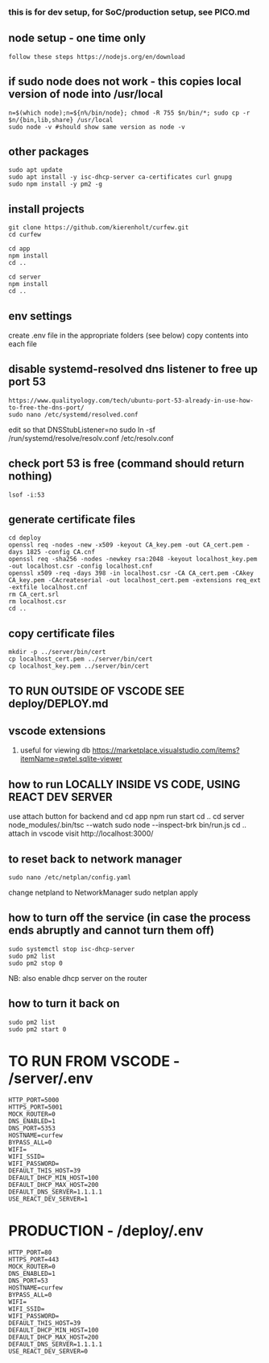 ### this is for dev setup, for SoC/production setup, see PICO.md

## node setup - one time only

    follow these steps https://nodejs.org/en/download

## if sudo node does not work - this copies local version of node into /usr/local

    n=$(which node);n=${n%/bin/node}; chmod -R 755 $n/bin/*; sudo cp -r $n/{bin,lib,share} /usr/local
    sudo node -v #should show same version as node -v

## other packages

    sudo apt update
    sudo apt install -y isc-dhcp-server ca-certificates curl gnupg
    sudo npm install -y pm2 -g

## install projects

    git clone https://github.com/kierenholt/curfew.git
    cd curfew 

    cd app
    npm install
    cd ..

    cd server
    npm install
    cd ..

## env settings

create .env file in the appropriate folders (see below)
copy contents into each file

## disable systemd-resolved dns listener to free up port 53 

    https://www.qualityology.com/tech/ubuntu-port-53-already-in-use-how-to-free-the-dns-port/
    sudo nano /etc/systemd/resolved.conf
edit so that DNSStubListener=no 
    sudo ln -sf /run/systemd/resolve/resolv.conf /etc/resolv.conf

## check port 53 is free (command should return nothing)

    lsof -i:53

## generate certificate files

    cd deploy
    openssl req -nodes -new -x509 -keyout CA_key.pem -out CA_cert.pem -days 1825 -config CA.cnf
    openssl req -sha256 -nodes -newkey rsa:2048 -keyout localhost_key.pem -out localhost.csr -config localhost.cnf
    openssl x509 -req -days 398 -in localhost.csr -CA CA_cert.pem -CAkey CA_key.pem -CAcreateserial -out localhost_cert.pem -extensions req_ext -extfile localhost.cnf
    rm CA_cert.srl
    rm localhost.csr
    cd ..

## copy certificate files

    mkdir -p ../server/bin/cert
    cp localhost_cert.pem ../server/bin/cert
    cp localhost_key.pem ../server/bin/cert

## TO RUN OUTSIDE OF VSCODE SEE deploy/DEPLOY.md

## vscode extensions

1. useful for viewing db
   https://marketplace.visualstudio.com/items?itemName=qwtel.sqlite-viewer

## how to run LOCALLY INSIDE VS CODE, USING REACT DEV SERVER

use attach button for backend and 
    cd app
    npm run start
    cd ..
    cd server
    node_modules/.bin/tsc --watch
    sudo node --inspect-brk bin/run.js
    cd ..
attach in vscode
visit http://localhost:3000/

## to reset back to network manager

    sudo nano /etc/netplan/config.yaml
change netpland to NetworkManager
    sudo netplan apply

## how to turn off the service (in case the process ends abruptly and cannot turn them off)

    sudo systemctl stop isc-dhcp-server
    sudo pm2 list
    sudo pm2 stop 0
NB: also enable dhcp server on the router

## how to turn it back on

    sudo pm2 list
    sudo pm2 start 0

# TO RUN FROM VSCODE - /server/.env

```
HTTP_PORT=5000
HTTPS_PORT=5001
MOCK_ROUTER=0
DNS_ENABLED=1
DNS_PORT=5353
HOSTNAME=curfew
BYPASS_ALL=0
WIFI=
WIFI_SSID=
WIFI_PASSWORD=
DEFAULT_THIS_HOST=39
DEFAULT_DHCP_MIN_HOST=100
DEFAULT_DHCP_MAX_HOST=200
DEFAULT_DNS_SERVER=1.1.1.1
USE_REACT_DEV_SERVER=1
```

# PRODUCTION - /deploy/.env

```
HTTP_PORT=80
HTTPS_PORT=443
MOCK_ROUTER=0
DNS_ENABLED=1
DNS_PORT=53
HOSTNAME=curfew
BYPASS_ALL=0
WIFI=
WIFI_SSID=
WIFI_PASSWORD=
DEFAULT_THIS_HOST=39
DEFAULT_DHCP_MIN_HOST=100
DEFAULT_DHCP_MAX_HOST=200
DEFAULT_DNS_SERVER=1.1.1.1
USE_REACT_DEV_SERVER=0
```

